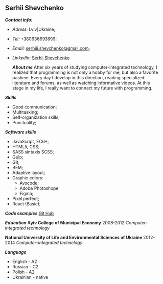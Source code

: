## Serhii Shevchenko

**_Contact info:_**

- _Adress:_ Lviv|Ukraine;
- _Tel:_ +380636693699;
- _Email:_ serhiii.shevchenko@gmail.com;
- _LinkedIn:_ [Serhii Shevchenko](https://www.linkedin.com/in/serhii-shevchenko-539aba1b3)

  **_About me_**
  After six years of studying computer-integrated technology, I realized that programming is not only a hobby for me, but also a favorite pastime. Every day I develop in this direction, reading specialized literature and forums, as well as watching informative videos.
  At this stage in my life, I really want to connect my future with programming.

**_Skills_**

- Good communication;
- Multitasking;
- Self-organization skills;
- Punctuality;

**_Software skills_**

- JavaScript, EC6+;
- HTML5, CSS;
- SASS sintaxis SCSS;
- Gulp;
- Git;
- BEM;
- Adaptive layout;
- Graphic ediors:
  - Avocode;
  - Adobe Photoshope
  - Figma;
- Pixel perfect;
- React (Basic);

**_Code examples_**
[Git Hub](https://github.com/SerhiiShevchenkoOo?tab=repositories)

**_Education_**
**Kyiv College of Municipal Economy**
2008-2012
_Computer-integrated technology_

**National University of Life and Environmental Sciences of Ukraine**
2012-2014
_Computer-integrated technology_

**_Language_**

- English - A2
- Russian - C2
- Polish - A2
- Ukrainian - native
